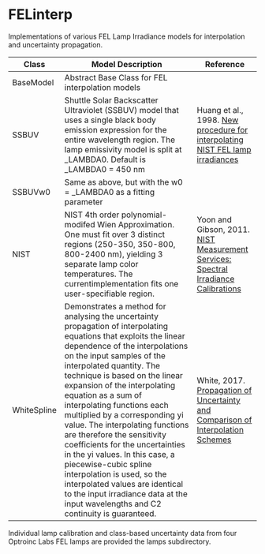 # FELinterp
Implementations of various FEL Lamp Irradiance models for interpolation and uncertainty propagation.

| Class | Model Description | Reference | 
| ----- | ----------------- | ----------|
| BaseModel | Abstract Base Class for FEL interpolation models | |
| SSBUV     | Shuttle Solar Backscatter Ultraviolet (SSBUV) model that uses a single black body emission expression for the entire wavelength region. The lamp emissivity model is split at _LAMBDA0.  Default is _LAMBDA0 = 450 nm | Huang et al., 1998. [New procedure for interpolating NIST FEL lamp irradiances](https://www.gml.noaa.gov/grad/neubrew/docs/publications/Huang_interpolatiopn.pdf) |
| SSBUVw0   | Same as above, but with the w0 = _LAMBDA0 as a fitting parameter | |
| NIST | NIST 4th order polynomial-modifed Wien Approximation.  One must fit over 3 distinct regions (250-350, 350-800, 800-2400 nm), yielding 3 separate lamp color temperatures.  The currentimplementation fits one user-specifiable region. | Yoon and Gibson, 2011. [NIST Measurement Services: Spectral Irradiance Calibrations](https://doi.org/10.6028/NIST.SP.250-89)|
| WhiteSpline | Demonstrates a method for analysing the uncertainty propagation of interpolating equations that exploits the linear dependence of the interpolations on the input samples of the interpolated quantity. The technique is based on the linear expansion of the interpolating equation as a sum of interpolating functions each multiplied by a corresponding yi value. The interpolating functions are therefore the sensitivity coefficients for the uncertainties in the yi values. In this case, a piecewise-cubic spline interpolation is used, so the interpolated values are identical to the input irradiance data at the input wavelengths and C2 continuity is guaranteed.| White, 2017. [Propagation of Uncertainty and Comparison of Interpolation Schemes](https://doi.org/10.1007/s10765-016-2174-6)|


Individual lamp calibration and class-based uncertainty data from four Optroinc Labs FEL lamps are provided the lamps subdirectory.

